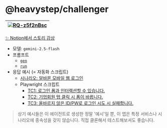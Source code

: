 # @heavystep/challenger

| [![RQ-z5f2nBsc](http://img.youtube.com/vi/RQ-z5f2nBsc/0.jpg)](https://youtu.be/RQ-z5f2nBsc) |
|---|

[✨ Notion에서 스토리 감상](https://heavystep.notion.site/ai-challenge-qa)

- 모델: `gemini-2.5-flash`
- 프롬프트
  - [`gen`](https://github.com/heavystep/challenger/blob/master/src/prompts/genPrompt.ts)
  - [`run`](https://github.com/heavystep/challenger/blob/master/src/prompts/runPrompt.ts)
- 응답 예시 (= 자동화 스크립트)
  - [시나리오: 알바몬 모바일 웹 로그인](https://github.com/heavystep/challenger/blob/master/tests/m-albamon-com-로그인.json)
  - Playwright 스크립트
    - [TC1: 로그인 폼과 인터랙션할 수 있습니다.](https://github.com/heavystep/challenger/blob/master/tests/아이디-및-비밀번호-입력-필드가-존재하며-상호작용할-수-있습니다.spec.ts)
    - [TC2: 기업회원 탭 클릭 시 폼이 바뀝니다.](https://github.com/heavystep/challenger/blob/master/tests/기업회원-탭-클릭-시-기업회원-로그인-폼으로-전환됩니다.spec.ts)
    - [TC3: 올바르지 않은 ID/PW로 로그인 시도 시 실패합니다.](https://github.com/heavystep/challenger/blob/master/tests/유효하지-않은-개인회원-정보로-로그인에-실패합니다.spec.ts)
> 상기 예시들은 이 에이전트로 생성한 정말 '예시'일 뿐, 이 앱은 특정 서비스나 시나리오에 종속성을 갖지 않습니다.
> 직접 클론해서 테스트해보셔도 좋습니다.
